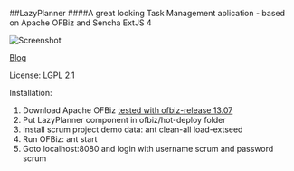 ##LazyPlanner
####A great looking Task Management aplication - based on Apache OFBiz and Sencha ExtJS 4

![Screenshot](http://3.bp.blogspot.com/-RfNouR8-B8o/Ui5J3cHxmMI/AAAAAAAAAQw/LjpGtjFwBIU/s1600/Screen+Shot+2013-09-09+at+22.22.46.png)

[Blog](http://www.ofbizian.com/2013/09/an-old-pet-project-based-on-sencha-ext.html)


License: LGPL 2.1

Installation:  
1. Download Apache OFBiz [tested with ofbiz-release 13.07](https://github.com/apache/ofbiz/archive/release13.07.zip)  
2. Put LazyPlanner component in ofbiz/hot-deploy folder  
3. Install scrum project demo data: ant clean-all load-extseed  
4. Run OFBiz: ant start  
5. Goto localhost:8080 and login with username scrum and password scrum  
